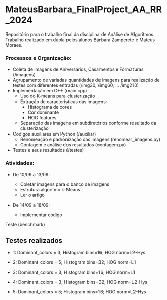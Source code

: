 # MateusBarbara_FinalProject_AA_RR_2024

Repositório para o trabalho final da disciplina de Análise de Algoritmos. Trabalho realizado em dupla pelos alunos Bárbara Zamperete e Mateus Moraes.

### Processos e Organização:

- Coleta de imagens de Aniversários, Casamentos e Formaturas (/imagens)
- Agrupamento de variadas quantidades de imagens para realização de testes com diferentes entradas (/img30, /img60, ... /img210)
- Implementação em C++ (main.cpp)
  - Uso do K-means para clusterização
  - Extração de caracteristicas das imagens:
    - Histograma de cores
    - Cor dominante
    - HOG features
  - Separação das imagens em subdiretórios conforme resultado da clusterização
- Codigos auxiliares em Python (/auxiliar)
  - Renomeação e padronização das imagens (renomear_imagens.py)
  - Contagem e análise dos resultados (contagem.py)
- Testes e seus resultados (/testes)

### Atividades:

- De 10/09 a 13/09:
  - Coletar imagens para o banco de imagens
  - Estrutura algoritmo k-Means
  - Ler o artigo

- De 14/09 a 18/09:
  - Implementar codigo

Teste (benchmark)

## Testes realizados

- 1: Dominant_colors = 3; Histogram bins=16; HOG norm=L2-Hys

- 2: Dominant_colors = 5; Histogram bins=32; HOG norm=L1

- 3: Dominant_colors = 3; Histogram bins=16; HOG norm=L1

- 4: Dominant_colors = 3; Histogram bins=32; HOG norm=L2-Hys

- 5: Dominant_colors = 5; Histogram bins=16; HOG norm=L2-Hys

